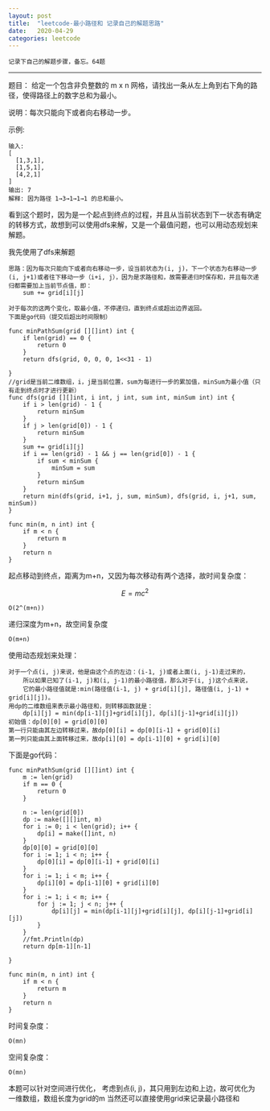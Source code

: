 ```yaml
---
layout: post
title:  "leetcode-最小路径和 记录自己的解题思路"
date:   2020-04-29
categories: leetcode
---
```


	记录下自己的解题步骤，备忘。64题
	
<!--more-->


----------------

题目：
给定一个包含非负整数的 m x n 网格，请找出一条从左上角到右下角的路径，使得路径上的数字总和为最小。

说明：每次只能向下或者向右移动一步。

示例:
	

    输入:
	[
	  [1,3,1],
	  [1,5,1],
	  [4,2,1]
	]
	输出: 7
	解释: 因为路径 1→3→1→1→1 的总和最小。
    

看到这个题时，因为是一个起点到终点的过程，并且从当前状态到下一状态有确定的转移方式，故想到可以使用dfs来解，又是一个最值问题，也可以用动态规划来解题。

我先使用了dfs来解题

	思路：因为每次只能向下或者向右移动一步，设当前状态为(i, j)，下一个状态为右移动一步(i, j+1)或者往下移动一步（i+i, j），因为是求路径和，故需要递归时保存和，并且每次递归都需要加上当前节点值，即：
		sum += grid[i][j]

	对于每次的这两个变化，取最小值，不停递归，直到终点或超出边界返回。
	下面是go代码（提交后超出时间限制）

```golang
func minPathSum(grid [][]int) int {
    if len(grid) == 0 {
        return 0
    }
    return dfs(grid, 0, 0, 0, 1<<31 - 1)

}
//grid是当前二维数组，i，j是当前位置，sum为每进行一步的累加值，minSum为最小值（只有走到终点时才进行更新）
func dfs(grid [][]int, i int, j int, sum int, minSum int) int {
    if i > len(grid) - 1 {
        return minSum
    }
    if j > len(grid[0]) - 1 {
        return minSum
    }
    sum += grid[i][j]
    if i == len(grid) - 1 && j == len(grid[0]) - 1 {
        if sum < minSum {
            minSum = sum
        }
        return minSum
    }
    return min(dfs(grid, i+1, j, sum, minSum), dfs(grid, i, j+1, sum, minSum))
}

func min(m, n int) int {
    if m < n {
        return m
    }
    return n
}

```
起点移动到终点，距离为m+n，又因为每次移动有两个选择，故时间复杂度：

$$E=mc^2$$


	O(2^(m+n))


递归深度为m+n，故空间复杂度
	
	O(m+n)



使用动态规划来处理：

	对于一个点(i, j)来说，他是由这个点的左边：(i-1, j)或者上面(i, j-1)走过来的，
		所以如果已知了(i-1, j)和(i, j-1)的最小路径值，那么对于(i, j)这个点来说，
		它的最小路径值就是:min(路径值(i-1, j) + grid[i][j], 路径值(i, j-1) + grid[i][j])。
	用dp的二维数组来表示最小路径和，则转移函数就是：
		dp[i][j] = min(dp[i-1][j]+grid[i][j], dp[i][j-1]+grid[i][j])
    初始值：dp[0][0] = grid[0][0]
	第一行只能由其左边转移过来，故dp[0][i] = dp[0][i-1] + grid[0][i]
	第一列只能由其上面转移过来，故dp[i][0] = dp[i-1][0] + grid[i][0]
	
	
下面是go代码：


```golang
func minPathSum(grid [][]int) int {
    m := len(grid)
    if m == 0 {
        return 0
    }
    
    n := len(grid[0])
    dp := make([][]int, m)
    for i := 0; i < len(grid); i++ {
        dp[i] = make([]int, n)
    }
    dp[0][0] = grid[0][0]
    for i := 1; i < n; i++ {
        dp[0][i] = dp[0][i-1] + grid[0][i]
    }
    for i := 1; i < m; i++ {
        dp[i][0] = dp[i-1][0] + grid[i][0]
    }
    for i := 1; i < m; i++ {
        for j := 1; j < n; j++ {
            dp[i][j] = min(dp[i-1][j]+grid[i][j], dp[i][j-1]+grid[i][j])
        }
    }
    //fmt.Println(dp)
    return dp[m-1][n-1]

}

func min(m, n int) int {
    if m < n {
        return m
    }
    return n
}
```


时间复杂度：
	
	O(mn)

空间复杂度：

	O(mn)

本题可以针对空间进行优化，
考虑到点(i, j)，其只用到左边和上边，故可优化为一维数组，数组长度为grid的m
当然还可以直接使用grid来记录最小路径和